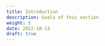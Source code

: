 ```yaml
---
title: Introduction
description: Goals of this section
weight: 5
date: 2022-10-13
draft: true
---
```



